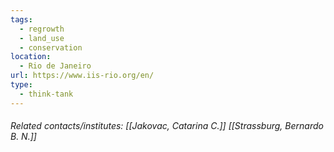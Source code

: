 ```yaml
---
tags:
  - regrowth
  - land_use
  - conservation
location:
  - Rio de Janeiro
url: https://www.iis-rio.org/en/
type:
  - think-tank
---
```

###### Related contacts/institutes: [[Jakovac, Catarina C.]] [[Strassburg, Bernardo B. N.]]
